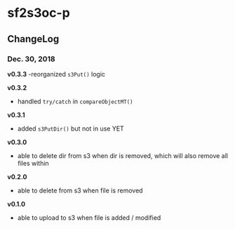 # sf2s3oc-p

## ChangeLog

### Dec. 30, 2018
**v0.3.3**
-reorganized `s3Put()` logic

**v0.3.2**
- handled `try/catch` in `compareObjectMT()`

**v0.3.1**
- added `s3PutDir()` but not in use YET

**v0.3.0**
- able to delete dir from s3 when dir is removed, which will also remove all files within

**v0.2.0**
- able to delete from s3 when file is removed

**v0.1.0**
- able to upload to s3 when file is added / modified
